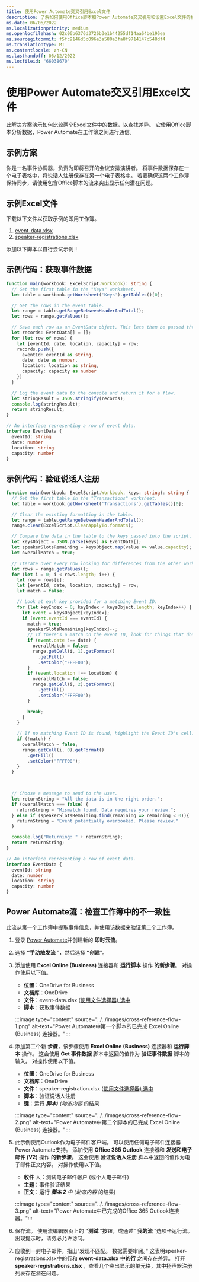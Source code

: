 ```yaml
---
title: 使用Power Automate交叉引用Excel文件
description: 了解如何使用Office脚本和Power Automate交叉引用和设置Excel文件的格式。
ms.date: 06/06/2022
ms.localizationpriority: medium
ms.openlocfilehash: 02c06b6376d3726b3e1b44255df14aa64be196ea
ms.sourcegitcommit: f5fc9146d5c096e3a580a3fa8f9714147c548df4
ms.translationtype: MT
ms.contentlocale: zh-CN
ms.lasthandoff: 06/12/2022
ms.locfileid: "66038670"
---
```

# <a name="cross-reference-excel-files-with-power-automate"></a>使用Power Automate交叉引用Excel文件

此解决方案演示如何比较两个Excel文件中的数据，以查找差异。 它使用Office脚本分析数据，Power Automate在工作簿之间进行通信。

## <a name="example-scenario"></a>示例方案

你是一名事件协调器，负责为即将召开的会议安排演讲者。 将事件数据保存在一个电子表格中，将说话人注册保存在另一个电子表格中。 若要确保这两个工作簿保持同步，请使用包含Office脚本的流来突出显示任何潜在问题。

## <a name="sample-excel-files"></a>示例Excel文件

下载以下文件以获取示例的即用工作簿。

1. <a href="event-data.xlsx">event-data.xlsx</a>
1. <a href="speaker-registrations.xlsx">speaker-registrations.xlsx</a>

添加以下脚本以自行尝试示例！

## <a name="sample-code-get-event-data"></a>示例代码：获取事件数据

```TypeScript
function main(workbook: ExcelScript.Workbook): string {
  // Get the first table in the "Keys" worksheet.
  let table = workbook.getWorksheet('Keys').getTables()[0];

  // Get the rows in the event table.
  let range = table.getRangeBetweenHeaderAndTotal();
  let rows = range.getValues();

  // Save each row as an EventData object. This lets them be passed through Power Automate.
  let records: EventData[] = [];
  for (let row of rows) {
    let [eventId, date, location, capacity] = row;
    records.push({
      eventId: eventId as string,
      date: date as number,
      location: location as string,
      capacity: capacity as number
    })
  }

  // Log the event data to the console and return it for a flow.
  let stringResult = JSON.stringify(records);
  console.log(stringResult);
  return stringResult;
}

// An interface representing a row of event data.
interface EventData {
  eventId: string
  date: number
  location: string
  capacity: number
}
```

## <a name="sample-code-validate-speaker-registrations"></a>示例代码：验证说话人注册

```TypeScript
function main(workbook: ExcelScript.Workbook, keys: string): string {
  // Get the first table in the "Transactions" worksheet.
  let table = workbook.getWorksheet('Transactions').getTables()[0];

  // Clear the existing formatting in the table.
  let range = table.getRangeBetweenHeaderAndTotal();
  range.clear(ExcelScript.ClearApplyTo.formats);

  // Compare the data in the table to the keys passed into the script.
  let keysObject = JSON.parse(keys) as EventData[];
  let speakerSlotsRemaining = keysObject.map(value => value.capacity);
  let overallMatch = true;

  // Iterate over every row looking for differences from the other worksheet.
  let rows = range.getValues();
  for (let i = 0; i < rows.length; i++) {
    let row = rows[i];
    let [eventId, date, location, capacity] = row;
    let match = false;

    // Look at each key provided for a matching Event ID.
    for (let keyIndex = 0; keyIndex < keysObject.length; keyIndex++) {
      let event = keysObject[keyIndex];
      if (event.eventId === eventId) {
        match = true;
        speakerSlotsRemaining[keyIndex]--;
        // If there's a match on the event ID, look for things that don't match and highlight them.
        if (event.date !== date) {
          overallMatch = false;
          range.getCell(i, 1).getFormat()
            .getFill()
            .setColor("FFFF00");
        }
        if (event.location !== location) {
          overallMatch = false;
          range.getCell(i, 2).getFormat()
            .getFill()
            .setColor("FFFF00");
        }

        break;
      }
    }

    // If no matching Event ID is found, highlight the Event ID's cell.
    if (!match) {
      overallMatch = false;
      range.getCell(i, 0).getFormat()
        .getFill()
        .setColor("FFFF00");
    }
  }

  

  // Choose a message to send to the user.
  let returnString = "All the data is in the right order.";
  if (overallMatch === false) {
    returnString = "Mismatch found. Data requires your review.";
  } else if (speakerSlotsRemaining.find(remaining => remaining < 0)){
    returnString = "Event potentially overbooked. Please review."
  }

  console.log("Returning: " + returnString);
  return returnString;
}

// An interface representing a row of event data.
interface EventData {
  eventId: string
  date: number
  location: string
  capacity: number
}
```

## <a name="power-automate-flow-check-for-inconsistencies-across-the-workbooks"></a>Power Automate流：检查工作簿中的不一致性

此流从第一个工作簿中提取事件信息，并使用该数据来验证第二个工作簿。

1. 登录 [Power Automate](https://flow.microsoft.com)并创建新的 **即时云流**。
1. 选择 **“手动触发流** ”，然后选择 **“创建**”。
1. 添加使用 **Excel Online (Business)** 连接器和 **运行脚本** 操作 **的新步骤**。 对操作使用以下值。
    * **位置**：OneDrive for Business
    * **文档库**：OneDrive
    * **文件**：event-data.xlsx ([使用文件选择器) 选中](../../testing/power-automate-troubleshooting.md#select-workbooks-with-the-file-browser-control)
    * **脚本**：获取事件数据

    :::image type="content" source="../../images/cross-reference-flow-1.png" alt-text="Power Automate中第一个脚本的已完成 Excel Online (Business) 连接器。":::

1. 添加第二个新 **步骤**，该步骤使用 **Excel Online (Business)** 连接器和 **运行脚本** 操作。 这会使用 **Get 事件数据** 脚本中返回的值作为 **验证事件数据** 脚本的输入。 对操作使用以下值。
    * **位置**：OneDrive for Business
    * **文档库**：OneDrive
    * **文件**：speaker-registration.xlsx ([使用文件选择器) 选中](../../testing/power-automate-troubleshooting.md#select-workbooks-with-the-file-browser-control)
    * **脚本**：验证说话人注册
    * **键**：运行 _**脚本**)  (动态内容_ 的结果

    :::image type="content" source="../../images/cross-reference-flow-2.png" alt-text="Power Automate中第二个脚本的已完成 Excel Online (Business) 连接器。":::
1. 此示例使用Outlook作为电子邮件客户端。 可以使用任何电子邮件连接器Power Automate支持。 添加使用 **Office 365 Outlook** 连接器和 **发送和电子邮件 (V2)** 操作 **的新步骤**。 这会使用 **验证说话人注册** 脚本中返回的值作为电子邮件正文内容。 对操作使用以下值。
    * **收件** 人：测试电子邮件帐户 (或个人电子邮件) 
    * **主题**：事件验证结果
    * **正文**：运行 _**脚本 2** 中 (动态内容_ 的结果) 

    :::image type="content" source="../../images/cross-reference-flow-3.png" alt-text="Power Automate中已完成的Office 365 Outlook连接器。":::
1. 保存流。 使用流编辑器页上的 **“测试** ”按钮，或通过“ **我的流** ”选项卡运行流。出现提示时，请务必允许访问。
1. 应收到一封电子邮件，指出“发现不匹配。 数据需要审阅。” 这表明speaker-registrations.xlsx中的行和 **event-data.xlsx** **中的行** 之间存在差异。 打开 **speaker-registrations.xlsx** ，查看几个突出显示的单元格，其中扬声器注册列表存在潜在问题。
